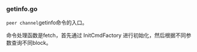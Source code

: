### getinfo.go

`peer channel`getinfo命令的入口。

命令处理函数是fetch，首先通过 InitCmdFactory 进行初始化，然后根据不同参数查询不同block。

